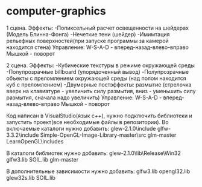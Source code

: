 # computer-graphics
1 сцена.
Эффекты:
   -Попиксельный расчет освещенности на шейдерах (Модель Блинна-Фонга)
   -Нечеткие тени (шейдер)
   -Имимтация рельефных поверхностей(при запуске программы за камерой находится стена)
Управление:
W-S-A-D - вперед-назад-влево-вправо
Мышкой - поворот

2 сцена.
Эффекты:
  -Кубические текстуры в режиме окружающей среды
  -Полупрозрачные billboard (упорядоченный вывод)
  -Полупрозрачные объекты с преломлением окружающей среды (над полом находится куб с преломлением)
  -Двумерные постэффекты: размытие (стрелочка вверх на клавиатуре - увеличить силу размытия, вниз - уменьшить силу размытия, сначала надо увеличить)
Управление:
W-S-A-D - вперед-назад-влево-вправо
Мышкой - поворот

Код написан в VisualStudio(язык с++), нужно подключить библиотеки и запустить проект(все необходимые файлы в репозитории).
Во включаемые каталоги нужно добавить:
glew-2.1.0\include
glfw-3.3.2\include
Simple-OpenGL-Image-Library-master\src
glm-master
LearnOpenGL\includes

В каталоги библиотек нужно добавить:
glew-2.1.0\lib\Release\Win32
glfw3.lib
SOIL.lib
glm-master

В дополнительные зависимости нужно добавить:
glfw3.lib
opengl32.lib
glew32s.lib
SOIL.lib
